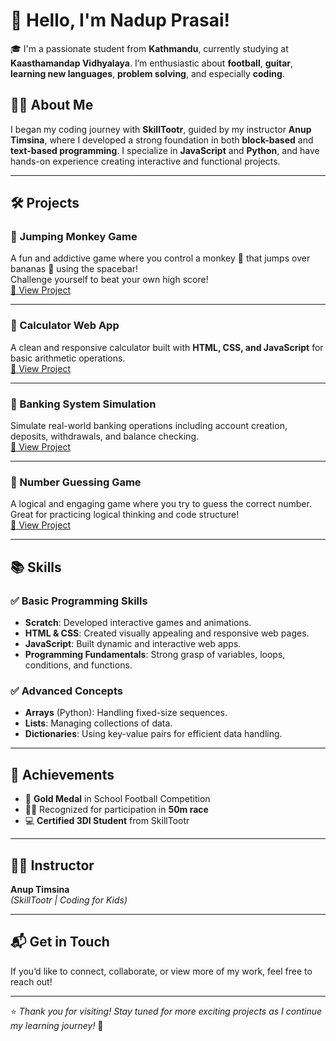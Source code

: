 # 👋 Hello, I'm Nadup Prasai!

🎓 I'm a passionate student from **Kathmandu**, currently studying at **Kaasthamandap Vidhyalaya**. I’m enthusiastic about **football**, **guitar**, **learning new languages**, **problem solving**, and especially **coding**.

## 👨‍💻 About Me

I began my coding journey with **SkillTootr**, guided by my instructor **Anup Timsina**, where I developed a strong foundation in both **block-based** and **text-based programming**. I specialize in **JavaScript** and **Python**, and have hands-on experience creating interactive and functional projects.

---

## 🛠️ Projects

### 🌟 Jumping Monkey Game
A fun and addictive game where you control a monkey 🐒 that jumps over bananas 🍌 using the spacebar!  
Challenge yourself to beat your own high score!  
[🚀 View Project](#)

---

### 🧮 Calculator Web App
A clean and responsive calculator built with **HTML, CSS, and JavaScript** for basic arithmetic operations.  
[🚀 View Project](#)

---

### 🏦 Banking System Simulation
Simulate real-world banking operations including account creation, deposits, withdrawals, and balance checking.  
[🚀 View Project](#)

---

### 🔢 Number Guessing Game
A logical and engaging game where you try to guess the correct number.  
Great for practicing logical thinking and code structure!  
[🚀 View Project](#)

---

## 📚 Skills

### ✅ Basic Programming Skills
- **Scratch**: Developed interactive games and animations.
- **HTML & CSS**: Created visually appealing and responsive web pages.
- **JavaScript**: Built dynamic and interactive web apps.
- **Programming Fundamentals**: Strong grasp of variables, loops, conditions, and functions.

### ✅ Advanced Concepts
- **Arrays** (Python): Handling fixed-size sequences.
- **Lists**: Managing collections of data.
- **Dictionaries**: Using key-value pairs for efficient data handling.

---

## 🏅 Achievements

- 🥇 **Gold Medal** in School Football Competition
- 🏃‍♂️ Recognized for participation in **50m race**
- 💻 **Certified 3DI Student** from SkillTootr

---

## 👨‍🏫 Instructor  
**Anup Timsina**  
*(SkillTootr | Coding for Kids)*

---

## 📬 Get in Touch  
If you’d like to connect, collaborate, or view more of my work, feel free to reach out!

---

⭐ *Thank you for visiting! Stay tuned for more exciting projects as I continue my learning journey!* 🚀
